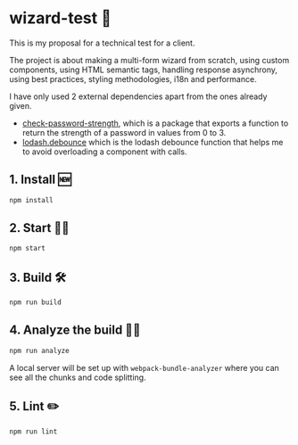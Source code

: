 # wizard-test 🎉

This is my proposal for a technical test for a client.

The project is about making a multi-form wizard from scratch, using custom components, using HTML semantic tags, handling response asynchrony, using best practices, styling methodologies, i18n and performance.

I have only used 2 external dependencies apart from the ones already given.

- [check-password-strength](https://github.com/deanilvincent/check-password-strength), which is a package that exports a function to return the strength of a password in values from 0 to 3.
- [lodash.debounce](https://www.npmjs.com/package/lodash.debounce) which is the lodash debounce function that helps me to avoid overloading a component with calls.

## 1. Install 🆕

```bash
npm install
```

## 2. Start 👨‍💻

```bash
npm start
```

## 3. Build 🛠

```bash
npm run build
```

## 4. Analyze the build 🕵️‍♀️

```bash
npm run analyze
```

A local server will be set up with `webpack-bundle-analyzer` where you can see all the chunks and code splitting.

## 5. Lint ✏️

```bash
npm run lint
```

